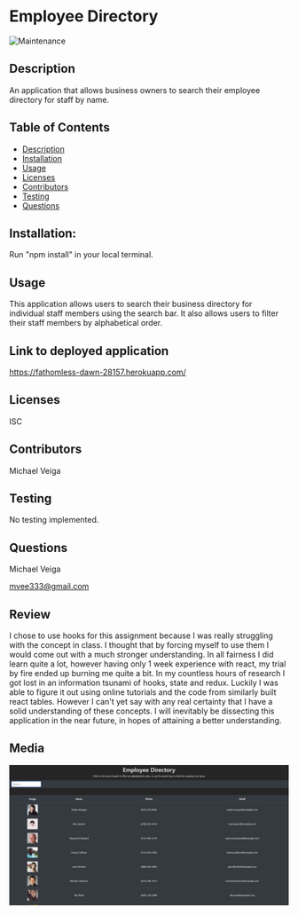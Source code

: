 # Employee Directory

![Maintenance](https://img.shields.io/badge/Maintained%3F-no-red.svg)

## Description

An application that allows business owners to search their employee directory for staff by name.

## Table of Contents

- [Description](#Description)
- [Installation](#Installation)
- [Usage](#Usage)
- [Licenses](#Licenses)
- [Contributors](#Contributors)
- [Testing](#Testing)
- [Questions](#Questions)

## Installation:

Run "npm install" in your local terminal.

## Usage

This application allows users to search their business directory for individual staff members using the search bar. It also allows users to filter their staff members by alphabetical order.

## Link to deployed application

https://fathomless-dawn-28157.herokuapp.com/

## Licenses

ISC

## Contributors

Michael Veiga

## Testing

No testing implemented.

## Questions

Michael Veiga

mvee333@gmail.com

## Review

I chose to use hooks for this assignment because I was really struggling with the concept in class. I thought that by forcing myself to use them I would come out with a much stronger understanding. In all fairness I did learn quite a lot, however having only 1 week experience with react, my trial by fire ended up burning me quite a bit. In my countless hours of research I got lost in an information tsunami of hooks, state and redux. Luckily I was able to figure it out using online tutorials and the code from similarly built react tables. However I can't yet say with any real certainty that I have a solid understanding of these concepts. I will inevitably be dissecting this application in the near future, in hopes of attaining a better understanding.

## Media

![Image of deployed application](public\employee-directory.JPG)
